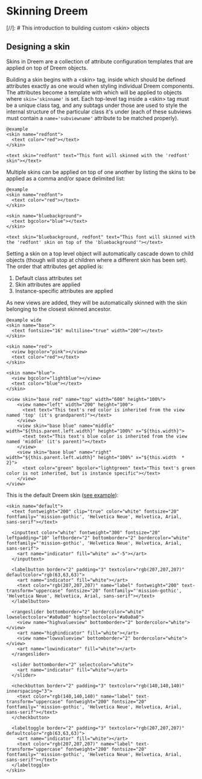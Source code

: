 # Skinning Dreem

[//]: # This introduction to building custom &lt;skin&gt; objects

## Designing a skin

Skins in Dreem are a collection of attribute configuration templates that are applied on top of Dreem objects.

Building a skin begins with a &lt;skin&gt; tag, inside which should be defined attributes exactly as one would
when styling individual Dreem components. The attributes become a template with which will be applied to objects
where `skin='skinname'` is set. Each top-level tag inside a &lt;skin&gt; tag must be a unique class tag,
and any subtags under those are used to style the internal structure of the particular class it's under
(each of these subviews must contain a `name='subviewname'` attribute to be matched properly).

    @example
    <skin name="redfont">
      <text color="red"></text>
    </skin>

    <text skin="redfont" text="This font will skinned with the 'redfont' skin"></text>

Multiple skins can be applied on top of one another by listing the skins to be applied as a comma and/or space delimited list:

    @example
    <skin name="redfont">
      <text color="red"></text>
    </skin>

    <skin name="bluebackground">
      <text bgcolor="blue"></text>
    </skin>

    <text skin="bluebackground, redfont" text="This font will skinned with the 'redfont' skin on top of the 'bluebackground'"></text>

Setting a skin on a top level object will automatically cascade down to child objects (though will stop at children
where a different skin has been set).  The order that attributes get applied is:

1. Default class attributes set
2. Skin attributes are applied
3. Instance-specific attributes are applied

As new views are added, they will be automatically skinned with the skin belonging to the closest skinned ancestor.

    @example wide
    <skin name="base">
      <text fontsize="16" multiline="true" width="200"></text>
    </skin>

    <skin name="red">
      <view bgcolor="pink"></view>
      <text color="red"></text>
    </skin>

    <skin name="blue">
      <view bgcolor="lightblue"></view>
      <text color="blue"></text>
    </skin>

    <view skin="base red" name="top" width="600" height="100%">
        <view name="left" width="200" height="100">
          <text text="This text's red color is inherited from the view named 'top' (it's grandparent)"></text>
        </view>
        <view skin="base blue" name="middle" width="${this.parent.left.width}" height="100%" x="${this.width}">
          <text text="This text's blue color is inherited from the view named 'middle' (it's parent)"></text>
        </view>
        <view skin="base blue" name="right" width="${this.parent.left.width}" height="100%" x="${this.width  * 2}">
          <text color="green" bgcolor="lightgreen" text="This text's green color is not inherited, but is instance specific"></text>
        </view>
    </view>

This is the default Dreem skin ([see example](/dreem/examples/style.html)):

    <skin name="default">
      <text fontweight="200" clip="true" color="white" fontsize="20" fontfamily="'mission-gothic', 'Helvetica Neue', Helvetica, Arial, sans-serif"></text>

      <inputtext color="white" fontweight="300" fontsize="20" leftpadding="10" leftborder="2" bottomborder="2" bordercolor="white" fontfamily="'mission-gothic', 'Helvetica Neue', Helvetica, Arial, sans-serif">
        <art name="indicator" fill="white" x="-5"></art>
      </inputtext>

      <labelbutton border="2" padding="3" textcolor="rgb(207,207,207)" defaultcolor="rgb(63,63,63)">
        <art name="indicator" fill="white"></art>
        <text color="rgb(207,207,207)" name="label" fontweight="200" text-transform="uppercase" fontsize="20" fontfamily="'mission-gothic', 'Helvetica Neue', Helvetica, Arial, sans-serif"></text>
      </labelbutton>

      <rangeslider bottomborder="2" bordercolor="white" lowselectcolor="#a0a0a0" highselectcolor="#a0a0a0">
        <view name="highvalueview" bottomborder="2" bordercolor="white"></view>
        <art name="highindicator" fill="white"></art>
        <view name="lowvalueview" bottomborder="2" bordercolor="white"></view>
        <art name="lowindicator" fill="white"></art>
      </rangeslider>

      <slider bottomborder="2" selectcolor="white">
        <art name="indicator" fill="white"></art>
      </slider>

      <checkbutton border="2" padding="3" textcolor="rgb(140,140,140)" innerspacing="3">
        <text color="rgb(140,140,140)" name="label" text-transform="uppercase" fontweight="200" fontsize="20" fontfamily="'mission-gothic', 'Helvetica Neue', Helvetica, Arial, sans-serif"></text>
      </checkbutton>

      <labeltoggle border="2" padding="3" textcolor="rgb(207,207,207)" defaultcolor="rgb(63,63,63)">
        <art name="indicator" fill="white"></art>
        <text color="rgb(207,207,207)" name="label" text-transform="uppercase" fontweight="200" fontsize="20" fontfamily="'mission-gothic', 'Helvetica Neue', Helvetica, Arial, sans-serif"></text>
      </labeltoggle>
    </skin>


